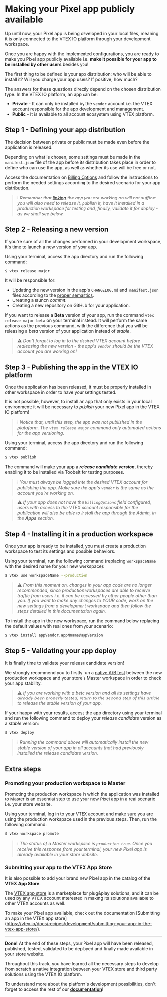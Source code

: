 # Making your Pixel app publicly available

Up until now, your Pixel app is being developed in your local files, meaning it is only connected to the VTEX IO platform through your development workspace.

Once you are happy with the implemented configurations, you are ready to make you Pixel app publicly available i.e. **make it possible for your app to be installed by other users** besides you!

The first thing to be defined is your app distribution: who will be able to install it? Will you charge your app users? If positive, how much?

The answers for these questions directly depend on the chosen distribution type. In the VTEX IO platform, an app can be: 

- **Private** - It can only be installed by the `vendor` account i.e. the VTEX account responsible for the app development and management. 
- **Public** - It is available to all account ecosystem using VTEX platform. 

## Step 1 - Defining your app distribution

The decision between private or public must be made even before the application is released. 

Depending on what is chosen, some settings must be made in the `manifest.json` file of the app before its distribution takes place in order to define who can use the app, as well as whether its use will be free or not.

Access the documentation on [Billing Options](https://vtex.io/docs/concepts/billing-options/) and follow the instructions to perform the needed settings according to the desired scenario for your app distribution. 

> ℹ️ *Remember that [*linking*](https://vtex.io/docs/recipes/store/linking-an-app) the app you are working on will not suffice: you will also need to release it, publish it, have it installed in a production workspace for testing and, finally, validate it for *deploy* - as we shall see below.*

## Step 2 - Releasing a new version

If you're sure of all the changes performed in your development workspace, it's time to launch a new version of your app.

Using your terminal, access the app directory and run the following command:

```sh
$ vtex release major
```

It will be responsible for:

- Updating the new version in the app's `CHANGELOG.md` and` manifest.json` files according to the [proper semantics](https://semver.org/).
- Creating a launch *commit*.
- Creating a new repository on GitHub for your application.

If you want to release a **Beta** version of your app, run the command `vtex release major beta` on your terminal instead. It will perform the same actions as the previous command, with the difference that you will be releasing a *beta* version of your application instead of *stable*.

> ⚠️ *Don't forget to log in to the desired VTEX account before realeasing the new version - the app's `vendor` should be the VTEX account you are working on!*

## Step 3 - Publishing the app in the VTEX IO platform 

Once the application has been released, it must be properly installed in other workspace in order to have your settings tested. 

It is not possible, however, to install an app that only exists in your local environment: it will be necessary to *publish* your new Pixel app in the VTEX IO platform!

> ℹ️ *Notice that, until this step, the app was not published in the plataform. The `vtex release major` command only automated actions for the app versioning.*

Using your terminal, access the app directory and run the following command:

```sh
$ vtex publish
``` 

The command will make your app a ***release candidate version***, thereby enabling it to be installed via Toobelt for testing purposes.

> ℹ️ *You must always be logged into the desired VTEX account for publishing the app. Make sure the app's `vendor` is the same as the account you're working on.*

> ⚠️ *If your app does not have the `billingOptions` field configured, users with access to the VTEX account responsible for the publication will also be able to install the app through the Admin, in the **Apps** section.*

## Step 4 - Installing it in a production workspace

Once your app is ready to be installed, you must create a production workspace to test its settings and possible behaviors.

Using your terminal, run the following command (replacing `workspaceName` with the desired name for your new workspace):

```sh
$ vtex use workspaceName --production
```

> ⚠️ *From this moment on, changes in your app code are no longer recommended, since production workspaces are able to receive traffic from users i.e. it can be accessed by other people other than you. If you want to make any changes to YOUR code, work on the new settings from a development workspace and then follow the steps detailed in this documentation again.*

To install the app in the new workspace, run the command below replacing the default values with real ones from your scenario:

```sh
$ vtex install appVendor.appNname@appVersion
```

## Step 5 - Validating your app deploy 

It is finally time to validate your release candidate version!

We strongly recommend you to firstly run a [native A/B test](https://vtex.io/docs/recipes/store/running-native-ab-testing) between the new production workspace and your store's Master workspace in order to check your app stability.

> ⚠️ *If you are working with a beta version and all its settings have already been properly tested, return to the second step of this article to release the stable version of your app.*

If your happy with your results, access the app directory using your terminal and run the following command to deploy your *release candidate* version as a *stable* version:

```sh
$ vtex deploy
```

> ℹ️ *Running the command above will automatically install the new *stable* version of your app in all accounts that had previously installed the release candidate version.*

## Extra steps

### Promoting your production workspace to Master

Promoting the production workspace in which the application was installed to Master is an essential step to use your new Pixel app in a real scenario i.e. your store website.

Using your terminal, log in to your VTEX account and make sure you are using the production workspace used in the previous steps. Then, run the following command:

```sh
$ vtex workspace promote
```

> ℹ️ *The status of a Master workspace is `production true`. Once you receive this response from your terminal, your new Pixel app is already available in your store website.*

### Submitting your app to the VTEX App Store

It is also possible to add your brand new Pixel app in the catalog of the **VTEX App Store**.

The [VTEX app store](https://extensions.vtex.com/) is a marketplace for plug&play solutions, and it can be used by any VTEX account interested in making its solutions available to other VTEX accounts as well.

To make your Pixel app available, check out the documentation [Submitting an app in the VTEX app store] (https://vtex.io/docs/recipes/development/submitting-your-app-in-the-vtex-app-store/).

---

**Done!** At the end of these steps, your Pixel app will have been released, published, tested, validated to be deployed and finally made available in your store website.

Throughout this track, you have learned all the necessary steps to develop from scratch a native integration between your VTEX store and third party solutions using the VTEX IO platform.

To understand more about the platform's development possibilities, don't forget to access the rest of our [**documentation**](https://vtex.io/docs/home/)!


